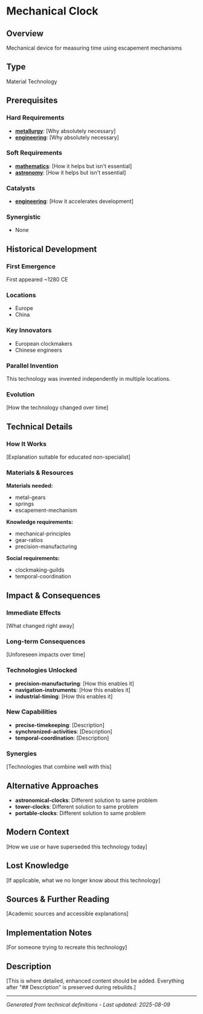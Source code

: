 # Mechanical Clock

## Overview
Mechanical device for measuring time using escapement mechanisms

## Type
Material Technology

## Prerequisites

### Hard Requirements
- **[metallurgy](../metallurgy/README.md)**: [Why absolutely necessary]
- **[engineering](../engineering/README.md)**: [Why absolutely necessary]

### Soft Requirements
- **[mathematics](../mathematics/README.md)**: [How it helps but isn't essential]
- **[astronomy](../astronomy/README.md)**: [How it helps but isn't essential]

### Catalysts
- **[engineering](../engineering/README.md)**: [How it accelerates development]

### Synergistic
- None

## Historical Development

### First Emergence
First appeared ~1280 CE

### Locations
- Europe
- China

### Key Innovators
- European clockmakers
- Chinese engineers

### Parallel Invention
This technology was invented independently in multiple locations.

### Evolution
[How the technology changed over time]

## Technical Details

### How It Works
[Explanation suitable for educated non-specialist]

### Materials & Resources
**Materials needed:**
- metal-gears
- springs
- escapement-mechanism


**Knowledge requirements:**
- mechanical-principles
- gear-ratios
- precision-manufacturing


**Social requirements:**
- clockmaking-guilds
- temporal-coordination

## Impact & Consequences

### Immediate Effects
[What changed right away]

### Long-term Consequences
[Unforeseen impacts over time]

### Technologies Unlocked
- **precision-manufacturing**: [How this enables it]
- **navigation-instruments**: [How this enables it]
- **industrial-timing**: [How this enables it]

### New Capabilities
- **precise-timekeeping**: [Description]
- **synchronized-activities**: [Description]
- **temporal-coordination**: [Description]

### Synergies
[Technologies that combine well with this]

## Alternative Approaches
- **astronomical-clocks**: Different solution to same problem
- **tower-clocks**: Different solution to same problem
- **portable-clocks**: Different solution to same problem

## Modern Context
[How we use or have superseded this technology today]

## Lost Knowledge
[If applicable, what we no longer know about this technology]

## Sources & Further Reading
[Academic sources and accessible explanations]

## Implementation Notes
[For someone trying to recreate this technology]

## Description








[This is where detailed, enhanced content should be added. Everything after "## Description" is preserved during rebuilds.]

---
*Generated from technical definitions - Last updated: 2025-08-09*
